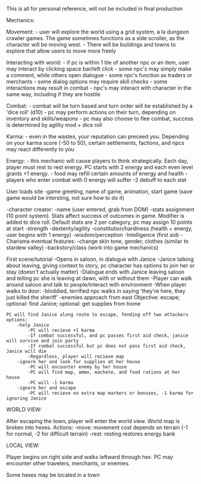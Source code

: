 This is all for personal reference, will not be included in final production

Mechanics:

Movement:
    - user will explore the world using a grid system, a la dungeon crawler games. The game sometimes functions as a side scroller, as the character will be moving west.
    - There will be buildings and towns to explore that allow users to move more freely



Interacting with world:
    - if pc is within 1 tile of another npc or an item, user may interact by clicking space bar/left click
    - some npc's may simply make a comment, while others open dialogue
    - some npc's function as traders or merchants
    - some dialog options may require skill checks
    - some interactions may result in combat
    - npc's may interact with character in the same way, including if they are hostile

Combat:
    - combat will be turn based and turn order will be established by a 'dice roll' (d10)
    - pc may perform actions on their turn, depending on inventory and skills/weapons
    - pc may also choose to flee combat, success is determined by agility mod + dice roll 

Karma:
    - even in the wastes, your reputation can preceed you. Depending on your karma score (-50 to 50), certain settlements, factions, and npcs may react differently to you

Energy:
    - this mechanic will cause players to think strategically. Each day, player must rest to rest energy. PC starts with 2 energy and each even level grants +1 energy.
    - food may refill certain amounts of energy and health
    - players who enter combat with 0 energy will suffer -2 debuff to each stat


User loads site
-game greeting, name of game, animation, start game (save game would be intersting, not sure how to do it)

-character creator:
    -name (user entered, grab from DOM)
    -stats assignment (10 point system). Stats affect success of outcomes in game. Modifier is added to dice roll. Default stats are 2 per category, pc may assign 10 points at start
        -strength
        -dexterity/agility
        -constitution/hardiness (health + energy, user begins with 1 energy)
        -wisdom/perception
        -Intelligence (first aid) 
        -Charisma
    eventual features:
        -change skin tone, gender, clothes (similar to stardew valley)
        -backstory/class (work into game mechanics)

First scene/tutorial
-Opens in saloon, in dialogue with Janice
    -Janice talking about leaving, giving context to story, pc character has options to join her or stay (doesn't actually matter)
    -Dialogue ends with Janice leaving saloon and telling pc she is leaving at dawn, with or without them
    -Player can walk around saloon and talk to people/interact with environment
    -When player walks to door:
        -bloddied, terrified npc walks in saying 'they're here, they just killed the sheriff'
        -enemies approach from east
    Objective: escape; optional: find Janice; optional: get supplies from home

    PC will find Janice along route to escape, fending off two attackers
    options:
        -help Janice
            -PC will recieve +1 karma
            -If combat successful, and pc passes first aid check, janice will survive and join party
            -If combat successful but pc does not pass first aid check, Janice will die
            -Regardless, player will recieve map 
        -ignore her and look for supplies at her house
            -PC will encounter enemy by her house
            -PC will find map, ammo, machete, and food rations at her house
            -PC will -1 karma
        -ignore her and escape
            -PC will recieve no extra map markers or bonuses, -1 karma for ignoring Janice
        

WORLD VIEW:

After escaping the town, player will enter the world view. World map is broken into hexes. 
Actions:
    -move: movement cost depends on terrain (-1 for normal, -2 for difficult terrain)
    -rest: resting restores energy bank

LOCAL VIEW:

Player begins on right side and walks leftward through hex. PC may encounter other travelers, merchants, or enemies. 

Some hexes may be located in a town
